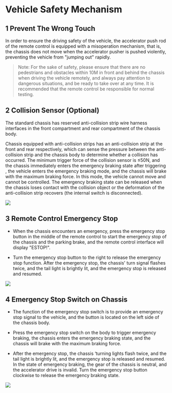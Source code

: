 # Vehicle Safety Mechanism

## 1 Prevent The Wrong Touch

In order to ensure the driving safety of the vehicle, the accelerator push rod of the remote control is equipped with a misoperation mechanism, that is, the chassis does not move when the accelerator pusher is pushed violently, preventing the vehicle from "jumping out" rapidly.

> Note: For the sake of safety, please ensure that there are no pedestrians and obstacles within 10M in front and behind the chassis when driving the vehicle remotely, and always pay attention to dangerous situations, and be ready to take over at any time. It is recommended that the remote control be responsible for normal testing.

## 2 Collision Sensor (Optional)

The standard chassis has reserved anti-collision strip wire harness interfaces in the front compartment and rear compartment of the chassis body.

Chassis equipped with anti-collision strips has an anti-collision strip at the front and rear respectively, which can sense the pressure between the anti-collision strip and the chassis body to determine whether a collision has occurred. The minimum trigger force of the collision sensor is ≤50N, and the chassis immediately enters the emergency braking state after triggering , the vehicle enters the emergency braking mode, and the chassis will brake with the maximum braking force. In this mode, the vehicle cannot move and cannot be controlled. The emergency braking state can be released when the chassis loses contact with the collision object or the deformation of the anti-collision strip recovers (the internal switch is disconnected).

![](https://tcs.teambition.net/storage/312s5cc5e346d3779d3837b42aa7e660313a?Signature=eyJhbGciOiJIUzI1NiIsInR5cCI6IkpXVCJ9.eyJBcHBJRCI6IjU5Mzc3MGZmODM5NjMyMDAyZTAzNThmMSIsIl9hcHBJZCI6IjU5Mzc3MGZmODM5NjMyMDAyZTAzNThmMSIsIl9vcmdhbml6YXRpb25JZCI6IiIsImV4cCI6MTY4MjU4OTE4MiwiaWF0IjoxNjgxOTg0MzgyLCJyZXNvdXJjZSI6Ii9zdG9yYWdlLzMxMnM1Y2M1ZTM0NmQzNzc5ZDM4MzdiNDJhYTdlNjYwMzEzYSJ9.saVf8Q-KKf4GxJDkJcgmYXfOxXWmjAQmTOWYPL9EAHA&download=image.png "")

## 3 Remote Control Emergency Stop

- When the chassis encounters an emergency, press the emergency stop button in the middle of the remote control to start the emergency stop of the chassis and the parking brake, and the remote control interface will display "ESTOP!".

- Turn the emergency stop button to the right to release the emergency stop function. After the emergency stop, the chassis' turn signal flashes twice, and the tail light is brightly lit, and the emergency stop is released and resumed.

![](https://tcs.teambition.net/storage/312s6a67c3ac661239c435a15e6ff15fa679?Signature=eyJhbGciOiJIUzI1NiIsInR5cCI6IkpXVCJ9.eyJBcHBJRCI6IjU5Mzc3MGZmODM5NjMyMDAyZTAzNThmMSIsIl9hcHBJZCI6IjU5Mzc3MGZmODM5NjMyMDAyZTAzNThmMSIsIl9vcmdhbml6YXRpb25JZCI6IiIsImV4cCI6MTY4MjU4OTE4MiwiaWF0IjoxNjgxOTg0MzgyLCJyZXNvdXJjZSI6Ii9zdG9yYWdlLzMxMnM2YTY3YzNhYzY2MTIzOWM0MzVhMTVlNmZmMTVmYTY3OSJ9.FygWAiVnsvkUJQ3AJNt4fM0oSzYRYCMoDKK5UeHCMac&download=image.png "")

## 4 Emergency Stop Switch on Chassis

- The function of the emergency stop switch is to provide an emergency stop signal to the vehicle, and the button is located on the left side of the chassis body.

- Press the emergency stop switch on the body to trigger emergency braking, the chassis enters the emergency braking state, and the chassis will brake with the maximum braking force.

- After the emergency stop, the chassis ‘turning lights flash twice, and the tail light is brightly lit, and the emergency stop is released and resumed. In the state of emergency braking, the gear of the chassis is neutral, and the accelerator drive is invalid. Turn the emergency stop button clockwise to release the emergency braking state.

![](https://tcs.teambition.net/storage/312sc209dfe7bb38ae7f4d50a23aaa9af3f3?Signature=eyJhbGciOiJIUzI1NiIsInR5cCI6IkpXVCJ9.eyJBcHBJRCI6IjU5Mzc3MGZmODM5NjMyMDAyZTAzNThmMSIsIl9hcHBJZCI6IjU5Mzc3MGZmODM5NjMyMDAyZTAzNThmMSIsIl9vcmdhbml6YXRpb25JZCI6IiIsImV4cCI6MTY4MjU4OTE4MiwiaWF0IjoxNjgxOTg0MzgyLCJyZXNvdXJjZSI6Ii9zdG9yYWdlLzMxMnNjMjA5ZGZlN2JiMzhhZTdmNGQ1MGEyM2FhYTlhZjNmMyJ9.W3fZa5sypYLy_IC2OgTJWYoJb0BNeWaWSKOj5phuW0A&download=image.png "")